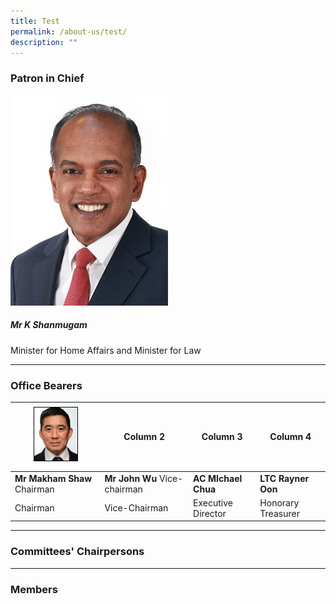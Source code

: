 ```yaml
---
title: Test
permalink: /about-us/test/
description: ""
---
```

### Patron in Chief

![](/images/min%20k%20shanmugam.jpeg)
##### Mr K Shanmugam
Minister for Home Affairs and Minister for Law

***
### Office Bearers
| ![](/images/mr%20markham%20shaw.png) | Column 2 | Column 3 | Column 4 |
| -------- | -------- | -------- | -------- |
| **Mr Makham Shaw** Chairman     | **Mr John Wu** Vice-chairman     | **AC MIchael Chua**     | **LTC Rayner Oon**     |
| Chairman     | Vice-Chairman    | Executive Director   | Honorary Treasurer     |

***
### Committees' Chairpersons
***
### Members